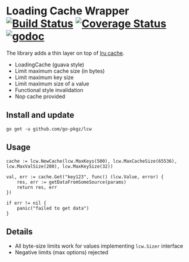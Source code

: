 # Loading Cache Wrapper [![Build Status](https://travis-ci.org/go-pkgz/lcw.svg?branch=master)](https://travis-ci.org/go-pkgz/lcw) [![Coverage Status](https://coveralls.io/repos/github/go-pkgz/lcw/badge.svg?branch=master)](https://coveralls.io/github/go-pkgz/lcw?branch=master) [![godoc](https://godoc.org/github.com/go-pkgz/lcw?status.svg)](https://godoc.org/github.com/go-pkgz/lcw)


The library adds a thin layer on top of [lru cache](https://github.com/hashicorp/golang-lru).

- LoadingCache (guava style)
- Limit maximum cache size (in bytes)
- Limit maximum key size
- Limit maximum size of a value 
- Functional style invalidation
- Nop cache provided
  
## Install and update

`go get -u github.com/go-pkgz/lcw`

## Usage

```
cache := lcw.NewCache(lcw.MaxKeys(500), lcw.MaxCacheSize(65536), lcw.MaxValSize(200), lcw.MaxKeySize(32))

val, err := cache.Get("key123", func() (lcw.Value, error) {
    res, err := getDataFromSomeSource(params)
    return res, err
})

if err != nil {
    panic("failed to get data")
}
```

## Details

- All byte-size limits work for values implementing `lcw.Sizer` interface
- Negative limits (max options) rejected
